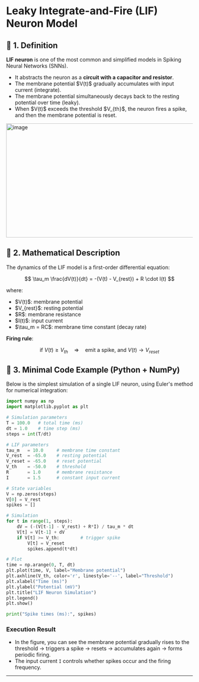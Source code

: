 
# **Leaky Integrate-and-Fire (LIF) Neuron Model**

## 📖 1. Definition

**LIF neuron** is one of the most common and simplified models in Spiking Neural Networks (SNNs).

* It abstracts the neuron as a **circuit with a capacitor and resistor**.
* The membrane potential \$V(t)\$ gradually accumulates with input current (integrate).
* The membrane potential simultaneously decays back to the resting potential over time (leaky).
* When \$V(t)\$ exceeds the threshold \$V\_{th}\$, the neuron fires a spike, and then the membrane potential is reset.
<img width="850" height="308" alt="image" src="https://github.com/user-attachments/assets/0f6b947c-44bf-4aa6-b402-0e1f017e1db4" />


## 📖 2. Mathematical Description

The dynamics of the LIF model is a first-order differential equation:

$$
\tau_m \frac{dV(t)}{dt} = -(V(t) - V_{rest}) + R \cdot I(t)
$$

where:

* \$V(t)\$: membrane potential
* \$V\_{rest}\$: resting potential
* \$R\$: membrane resistance
* \$I(t)\$: input current
* \$\tau\_m = RC\$: membrane time constant (decay rate)

**Firing rule**:

$$
\text{if } V(t) \geq V_{th} \quad \Rightarrow \quad \text{emit a spike, and } V(t) \to V_{reset}
$$



## 📖 3. Minimal Code Example (Python + NumPy)

Below is the simplest simulation of a single LIF neuron, using Euler's method for numerical integration:

```python
import numpy as np
import matplotlib.pyplot as plt

# Simulation parameters
T = 100.0   # total time (ms)
dt = 1.0    # time step (ms)
steps = int(T/dt)

# LIF parameters
tau_m   = 10.0     # membrane time constant
V_rest  = -65.0    # resting potential
V_reset = -65.0    # reset potential
V_th    = -50.0    # threshold
R       = 1.0      # membrane resistance
I       = 1.5      # constant input current

# State variables
V = np.zeros(steps)
V[0] = V_rest
spikes = []

# Simulation
for t in range(1, steps):
    dV = (-(V[t-1] - V_rest) + R*I) / tau_m * dt
    V[t] = V[t-1] + dV
    if V[t] >= V_th:        # trigger spike
        V[t] = V_reset
        spikes.append(t*dt)

# Plot
time = np.arange(0, T, dt)
plt.plot(time, V, label="Membrane potential")
plt.axhline(V_th, color='r', linestyle='--', label="Threshold")
plt.xlabel("Time (ms)")
plt.ylabel("Potential (mV)")
plt.title("LIF Neuron Simulation")
plt.legend()
plt.show()

print("Spike times (ms):", spikes)
```



### Execution Result

* In the figure, you can see the membrane potential gradually rises to the threshold → triggers a spike → resets → accumulates again → forms periodic firing.
* The input current `I` controls whether spikes occur and the firing frequency.

---



